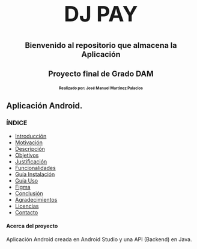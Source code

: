 <div align="center">
  <h1 style="font-size: 56px;">DJ PAY</h1>
</div>

<div align="center">
  <h1 style="font-size: 20px;">Bienvenido al repositorio que almacena la Aplicación</h1>
</div>

<div align="center">
  <h3 style="font-size: 20px;">Proyecto final de Grado DAM</h3>
  <h4 style="font-size: 10px;">Realizado por: José Manuel Martínez Palacios</h4>
</div>

## Aplicación Android.

### **ÍNDICE**
- [Introducción](https://github.com/ChemaDvp/DjPay/wiki/Introducción)
- [Motivación](https://github.com/ChemaDvp/DjPay/wiki/Motivación)
- [Descripción](https://github.com/ChemaDvp/DjPay/wiki/Descripción)
- [Objetivos](https://github.com/ChemaDvp/DjPay/wiki/Objetivos)
- [Justificación](https://github.com/ChemaDvp/DjPay/wiki/Justificación)
- [Funcionalidades](https://github.com/ChemaDvp/DjPay/wiki/Funcionalidades)
- [Guía Instalación](https://github.com/ChemaDvp/DjPay/wiki/Guía-Instalación)
- [Guía Uso](https://github.com/ChemaDvp/DjPay/wiki/Guía-Uso)
- [Figma](https://github.com/ChemaDvp/DjPay/wiki/Figma)
- [Conclusión](https://github.com/ChemaDvp/DjPay/wiki/Conclusión)
- [Agradecimientos](https://github.com/ChemaDvp/DjPay/wiki/Agradecimientos)
- [Licencias](https://github.com/ChemaDvp/DjPay/wiki/Licencias)
- [Contacto](https://github.com/ChemaDvp/DjPay/wiki/Contacto)

#### Acerca del proyecto
Aplicación Android creada en Android Studio y una API (Backend) en Java.
